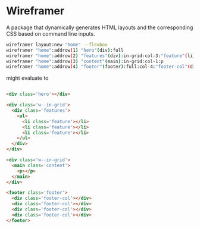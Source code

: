 # Wireframer

A package that dynamically generates HTML layouts and the corresponding CSS based on command line inputs.

```bash
wireframer layout:new "home" --flexbox
wireframer "home":addrow(1) "hero"(div):full
wireframer "home":addrow(2) "features"(div):in-grid:col-3:"feature"(li)
wireframer "home":addrow(3) "content"(main):in-grid:col-1:p
wireframer "home":addrow(4) "footer"(footer):full:col-4:"footer-col"(div)
```

might evaluate to

```html

<div class='hero'></div>

<div class='w--in-grid'>
  <div class='features'>
    <ul>
      <li class='feature'></li>
      <li class='feature'></li>
      <li class='feature'></li>
    </ul>
  </div>
</div>

<div class='w--in-grid'>
  <main class='content'>
    <p></p>
  </main>
</div>

<footer class='footer'>
  <div class='footer-col'></div>
  <div class='footer-col'></div>
  <div class='footer-col'></div>
  <div class='footer-col'></div>
</footer>

```